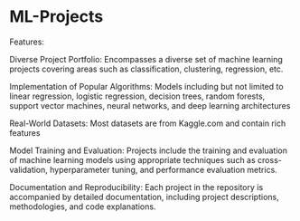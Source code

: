 # ML-Projects
Features:

Diverse Project Portfolio:
Encompasses a diverse set of machine learning projects covering areas such as classification, clustering, regression, etc.

Implementation of Popular Algorithms:
Models including but not limited to linear regression, logistic regression, decision trees, random forests, support vector machines, neural networks, and deep learning architectures

Real-World Datasets:
Most datasets are from Kaggle.com and contain rich features

Model Training and Evaluation:
Projects include the training and evaluation of machine learning models using appropriate techniques such as cross-validation, hyperparameter tuning, and performance evaluation metrics.

Documentation and Reproducibility:
Each project in the repository is accompanied by detailed documentation, including project descriptions, methodologies, and code explanations.
